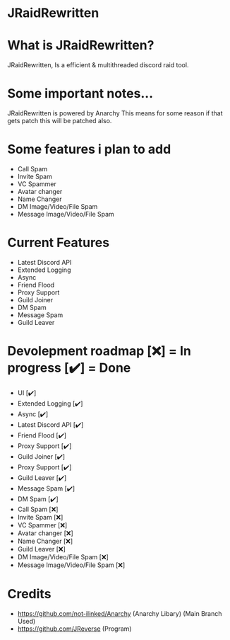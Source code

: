 # JRaidRewritten

# What is JRaidRewritten?
JRaidRewritten, Is a efficient & multithreaded discord raid tool.

# Some important notes...
JRaidRewritten is powered by Anarchy This means for some reason if that gets patch this will be patched also.

# Some features i plan to add
- Call Spam
- Invite Spam
- VC Spammer
- Avatar changer
- Name Changer
- DM Image/Video/File Spam
- Message Image/Video/File Spam

# Current Features
- Latest Discord API
- Extended Logging
- Async
- Friend Flood
- Proxy Support
- Guild Joiner
- DM Spam
- Message Spam
- Guild Leaver

# Devolepment roadmap [❌] = In progress [✔️] = Done
- UI [✔️]
- Extended Logging [✔️]
- Async [✔️]
- Latest Discord API [✔️]
- Friend Flood [✔️]
- Proxy Support [✔️]
- Guild Joiner [✔️]
- Proxy Support [✔️] 
- Guild Leaver [✔️]
- Message Spam [✔️]
- DM Spam [✔️]
- Call Spam [❌]
- Invite Spam [❌]
- VC Spammer [❌]
- Avatar changer [❌]
- Name Changer [❌]
- Guild Leaver [❌]
- DM Image/Video/File Spam [❌]
- Message Image/Video/File Spam [❌]

# Credits
- https://github.com/not-ilinked/Anarchy (Anarchy Libary) (Main Branch Used)
- https://github.com/JReverse (Program)
